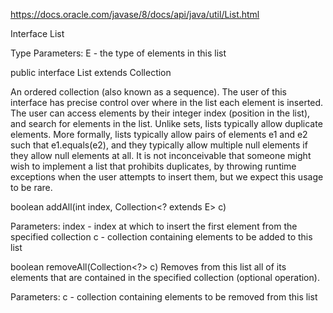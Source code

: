 https://docs.oracle.com/javase/8/docs/api/java/util/List.html

Interface List<E>

Type Parameters:
E - the type of elements in this list

public interface List<E>
extends Collection<E>

An ordered collection (also known as a sequence). The user of this interface has precise control over where in the list each element is inserted. The user can access elements by their integer index (position in the list), and search for elements in the list.
Unlike sets, lists typically allow duplicate elements. More formally, lists typically allow pairs of elements e1 and e2 such that e1.equals(e2), and they typically allow multiple null elements if they allow null elements at all. It is not inconceivable that someone might wish to implement a list that prohibits duplicates, by throwing runtime exceptions when the user attempts to insert them, but we expect this usage to be rare.

boolean addAll(int index, Collection<? extends E> c)

Parameters:
index - index at which to insert the first element from the specified collection
c - collection containing elements to be added to this list


boolean removeAll(Collection<?> c)
Removes from this list all of its elements that are contained in the specified collection (optional operation).

Parameters:
c - collection containing elements to be removed from this list
